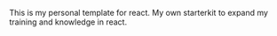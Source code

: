 This is my personal template for react. 
My own starterkit to expand my training and knowledge in react.

